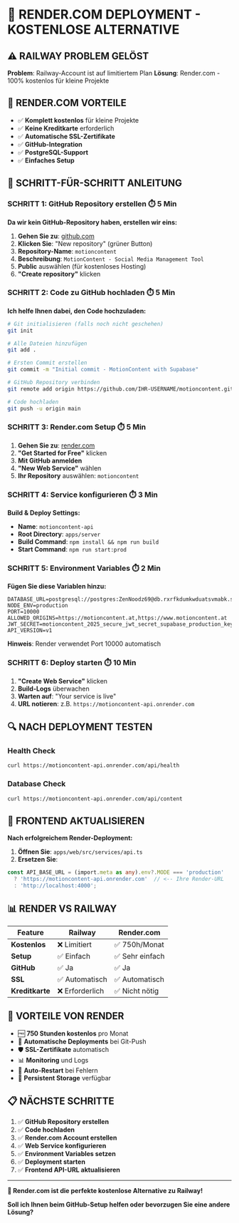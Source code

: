 # 🚀 RENDER.COM DEPLOYMENT - KOSTENLOSE ALTERNATIVE

## ⚠️ RAILWAY PROBLEM GELÖST

**Problem**: Railway-Account ist auf limitiertem Plan
**Lösung**: Render.com - 100% kostenlos für kleine Projekte

## 🎯 **RENDER.COM VORTEILE**

- ✅ **Komplett kostenlos** für kleine Projekte
- ✅ **Keine Kreditkarte** erforderlich
- ✅ **Automatische SSL-Zertifikate**
- ✅ **GitHub-Integration**
- ✅ **PostgreSQL-Support**
- ✅ **Einfaches Setup**

## 🚀 **SCHRITT-FÜR-SCHRITT ANLEITUNG**

### **SCHRITT 1: GitHub Repository erstellen** ⏱️ 5 Min

**Da wir kein GitHub-Repository haben, erstellen wir eins:**

1. **Gehen Sie zu**: [github.com](https://github.com)
2. **Klicken Sie**: "New repository" (grüner Button)
3. **Repository-Name**: `motioncontent`
4. **Beschreibung**: `MotionContent - Social Media Management Tool`
5. **Public** auswählen (für kostenloses Hosting)
6. **"Create repository"** klicken

### **SCHRITT 2: Code zu GitHub hochladen** ⏱️ 5 Min

**Ich helfe Ihnen dabei, den Code hochzuladen:**

```bash
# Git initialisieren (falls noch nicht geschehen)
git init

# Alle Dateien hinzufügen
git add .

# Ersten Commit erstellen
git commit -m "Initial commit - MotionContent with Supabase"

# GitHub Repository verbinden
git remote add origin https://github.com/IHR-USERNAME/motioncontent.git

# Code hochladen
git push -u origin main
```

### **SCHRITT 3: Render.com Setup** ⏱️ 5 Min

1. **Gehen Sie zu**: [render.com](https://render.com)
2. **"Get Started for Free"** klicken
3. **Mit GitHub anmelden**
4. **"New Web Service"** wählen
5. **Ihr Repository** auswählen: `motioncontent`

### **SCHRITT 4: Service konfigurieren** ⏱️ 3 Min

**Build & Deploy Settings:**
- **Name**: `motioncontent-api`
- **Root Directory**: `apps/server`
- **Build Command**: `npm install && npm run build`
- **Start Command**: `npm run start:prod`

### **SCHRITT 5: Environment Variables** ⏱️ 2 Min

**Fügen Sie diese Variablen hinzu:**

```env
DATABASE_URL=postgresql://postgres:ZenNoodz69@db.rxrfkdumkwduatsvmabk.supabase.co:5432/postgres
NODE_ENV=production
PORT=10000
ALLOWED_ORIGINS=https://motioncontent.at,https://www.motioncontent.at
JWT_SECRET=motioncontent_2025_secure_jwt_secret_supabase_production_key
API_VERSION=v1
```

**Hinweis**: Render verwendet Port 10000 automatisch

### **SCHRITT 6: Deploy starten** ⏱️ 10 Min

1. **"Create Web Service"** klicken
2. **Build-Logs** überwachen
3. **Warten auf**: "Your service is live"
4. **URL notieren**: z.B. `https://motioncontent-api.onrender.com`

## 🔍 **NACH DEPLOYMENT TESTEN**

### **Health Check**
```bash
curl https://motioncontent-api.onrender.com/api/health
```

### **Database Check**
```bash
curl https://motioncontent-api.onrender.com/api/content
```

## 🎨 **FRONTEND AKTUALISIEREN**

**Nach erfolgreichem Render-Deployment:**

1. **Öffnen Sie**: `apps/web/src/services/api.ts`
2. **Ersetzen Sie**:
```typescript
const API_BASE_URL = (import.meta as any).env?.MODE === 'production'
  ? 'https://motioncontent-api.onrender.com'  // <-- Ihre Render-URL
  : 'http://localhost:4000';
```

## 📊 **RENDER VS RAILWAY**

| Feature | Railway | Render.com |
|---------|---------|------------|
| **Kostenlos** | ❌ Limitiert | ✅ 750h/Monat |
| **Setup** | ✅ Einfach | ✅ Sehr einfach |
| **GitHub** | ✅ Ja | ✅ Ja |
| **SSL** | ✅ Automatisch | ✅ Automatisch |
| **Kreditkarte** | ❌ Erforderlich | ✅ Nicht nötig |

## 🎉 **VORTEILE VON RENDER**

- 🆓 **750 Stunden kostenlos** pro Monat
- 🚀 **Automatische Deployments** bei Git-Push
- 🛡️ **SSL-Zertifikate** automatisch
- 📊 **Monitoring** und Logs
- 🔄 **Auto-Restart** bei Fehlern
- 💾 **Persistent Storage** verfügbar

## 📋 **NÄCHSTE SCHRITTE**

1. ✅ **GitHub Repository erstellen**
2. ✅ **Code hochladen** 
3. ✅ **Render.com Account erstellen**
4. ✅ **Web Service konfigurieren**
5. ✅ **Environment Variables setzen**
6. ✅ **Deployment starten**
7. ✅ **Frontend API-URL aktualisieren**

---

**🚀 Render.com ist die perfekte kostenlose Alternative zu Railway!**

**Soll ich Ihnen beim GitHub-Setup helfen oder bevorzugen Sie eine andere Lösung?**
